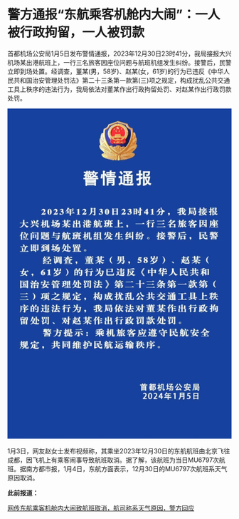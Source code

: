 # 警方通报“东航乘客机舱内大闹”：一人被行政拘留，一人被罚款

首都机场公安局1月5日发布警情通报，2023年12月30日23时41分，我局接报大兴机场某出港航班上，一行三名旅客因座位问题与航班机组发生纠纷。接警后，民警立即到场处置。经调查，董某(男，58岁)、赵某(女，61岁)的行为已违反《中华人民共和国治安管理处罚法》第二十三条第一款第(三)项之规定，构成扰乱公共交通工具上秩序的违法行为，我局依法对董某作出行政拘留处罚、对赵某作出行政罚款处罚。

![c8eb0bb3a215963ec8159ad0186a0705.jpg](https://raw.githubusercontent.com/qqhsx/qqnews_image/main/2024/01/05/警方通报“东航乘客机舱内大闹”：一人被行政拘留，一人被罚款/c8eb0bb3a215963ec8159ad0186a0705.jpg)

1月3日，网友赵女士发布视频称，其乘坐2023年12月30日的东航航班由北京飞往成都，因飞机上有乘客闹事导致航班取消。据了解，该航班为当日MU6797次航班。据南方都市报，1月4日，东航方面表示，12月30日的MU6797次航班系天气原因取消。

**此前报道：**

[网传东航乘客机舱内大闹致航班取消，航司称系天气原因，警方回应](https://news.qq.com/rain/a/20240104A0642Y00)

